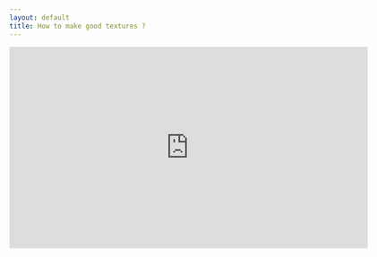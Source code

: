 ```yaml
---
layout: default
title: How to make good textures ?
---
```


<iframe 
	width="640"
	height="360"
	src="https://www.youtube.com/embed/iR03nulK1YE?rel=0&amp;showinfo=0"
	frameborder="0"
	allowfullscreen>
</iframe>